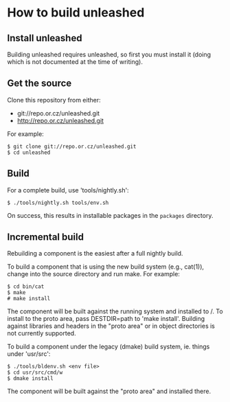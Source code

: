 How to build unleashed
======================

Install unleashed
-----------------

Building unleashed requires unleashed, so first you must install it (doing
which is not documented at the time of writing).

Get the source
--------------

Clone this repository from either:

* git://repo.or.cz/unleashed.git
* http://repo.or.cz/unleashed.git

For example:

```
$ git clone git://repo.or.cz/unleashed.git
$ cd unleashed
```

Build
-----

For a complete build, use 'tools/nightly.sh':

```
$ ./tools/nightly.sh tools/env.sh
```

On success, this results in installable packages in the `packages` directory.

Incremental build
-----------------

Rebuilding a component is the easiest after a full nightly build.

To build a component that is using the new build system (e.g., cat(1)), change
into the source directory and run make. For example:

```
$ cd bin/cat
$ make
# make install
```

The component will be built against the running system and installed to /. To
install to the proto area, pass DESTDIR=path to 'make install'. Building
against libraries and headers in the "proto area" or in object directories is
not currently supported.

To build a component under the legacy (dmake) build system, ie. things under
'usr/src':

```
$ ./tools/bldenv.sh <env file>
$ cd usr/src/cmd/w
$ dmake install
```

The component will be built against the "proto area" and installed there.
